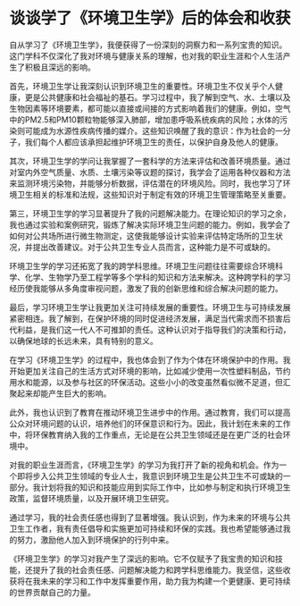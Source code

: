# 谈谈学了《环境卫生学》后的体会和收获

自从学习了《环境卫生学》，我便获得了一份深刻的洞察力和一系列宝贵的知识。这门学科不仅深化了我对环境与健康关系的理解，也对我的职业生涯和个人生活产生了积极且深远的影响。


首先，环境卫生学让我深刻认识到环境卫生的重要性。环境卫生不仅关乎个人健康，更是公共健康和社会福祉的基石。学习过程中，我了解到空气、水、土壤以及生物因素等环境要素，都可能以直接或间接的方式影响着我们的健康。例如，空气中的PM2.5和PM10颗粒物能够深入肺部，增加患呼吸系统疾病的风险；水体的污染则可能成为水源性疾病传播的媒介。这些知识唤醒了我的意识：作为社会的一分子，我们每个人都应该承担起维护环境卫生的责任，以保护自身及他人的健康。


其次，环境卫生学的学问让我掌握了一套科学的方法来评估和改善环境质量。通过对室内外空气质量、水质、土壤污染等议题的探讨，我学会了运用各种仪器和方法来监测环境污染物，并能够分析数据，评估潜在的环境风险。同时，我也学习了环境卫生相关的标准和法规，这些知识对于制定有效的环境卫生管理策略至关重要。


第三，环境卫生学的学习显著提升了我的问题解决能力。在理论知识的学习之余，我也通过实验和案例研究，锻炼了解决实际环境卫生问题的能力。例如，我学会了如何对公共场所进行微生物测定，这使我能够设计实验来评估特定场所的卫生状况，并提出改善建议。对于公共卫生专业人员而言，这种能力是不可或缺的。


环境卫生学的学习还拓宽了我的跨学科思维。环境卫生问题往往需要综合环境科学、化学、生物学乃至工程学等多个学科的知识和方法来解决。这种跨学科的学习经历使我能够从多角度审视问题，激发了我的创新思维和综合解决问题的能力。


最后，学习环境卫生学让我更加关注可持续发展的重要性。环境卫生与可持续发展紧密相连。我了解到，在保护环境的同时促进经济发展，满足当代需求而不损害后代利益，是我们这一代人不可推卸的责任。这种认识对于指导我们的决策和行动，以确保地球的长远未来，具有特别的意义。


在学习《环境卫生学》的过程中，我也体会到了作为个体在环境保护中的作用。我开始更加关注自己的生活方式对环境的影响，比如减少使用一次性塑料制品，节约用水和能源，以及参与社区的环保活动。这些小小的改变虽然看似微不足道，但汇聚起来却能产生巨大的影响。

此外，我也认识到了教育在推动环境卫生进步中的作用。通过教育，我们可以提高公众对环境问题的认识，培养他们的环保意识和行为。因此，我计划在未来的工作中，将环保教育纳入我的工作重点，无论是在公共卫生领域还是在更广泛的社会环境中。


对我的职业生涯而言，《环境卫生学》的学习为我打开了新的视角和机会。作为一个即将步入公共卫生领域的专业人士，我意识到环境卫生是公共卫生不可或缺的一部分。我计划将我的知识和技能应用到实际工作中，比如参与制定和执行环境卫生政策，监督环境质量，以及开展环境卫生研究。


通过学习，我的社会责任感也得到了显著增强。我认识到，作为未来的环境与公共卫生工作者，我有责任倡导和实施更加可持续和环保的实践。我也希望能够通过我的努力，激励他人加入到环境保护的行列中来。


《环境卫生学》的学习对我产生了深远的影响。它不仅赋予了我宝贵的知识和技能，还提升了我的社会责任感、问题解决能力和跨学科思维能力。我坚信，这些收获将在我未来的学习和工作中发挥重要作用，助力我为构建一个更健康、更可持续的世界贡献自己的力量。
